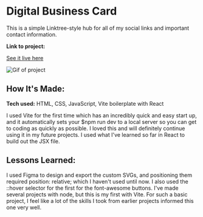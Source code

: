# Digital Business Card

This is a simple Linktree-style hub for all of my social links and important contact information.

**Link to project:**

[See it live here]()

![Gif of project](DigitalCard/src/assets/readmegif.gif)

## How It's Made:

**Tech used:** HTML, CSS, JavaScript, Vite boilerplate with React

I used Vite for the first time which has an incredibly quick and easy start up, and it automatically sets your $npm run dev to a local server so you can get to coding as quickly as possible. I loved this and will definitely continue using it in my future projects. I used what I've learned so far in React to build out the JSX file.

## Lessons Learned:

I used Figma to design and export the custom SVGs, and positioning them required position: relative; which I haven't used until now. I also used the ::hover selector for the first for the font-awesome buttons. I've made several projects with node, but this is my first with Vite. For such a basic project, I feel like a lot of the skills I took from earlier projects informed this one very well.
